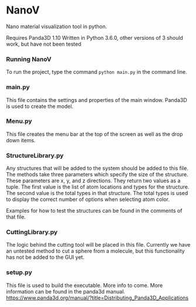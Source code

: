 # NanoV
Nano material visualization tool in python.

Requires Panda3D 1.10
Written in Python 3.6.0, other versions of 3 should work, but have not been tested

### Running NanoV
To run the project, type the command ```python main.py``` in the command line.

### main.py
This file contains the settings and properties of the main window. Panda3D is used to create the model.

### Menu.py
This file creates the menu bar at the top of the screen as well as the drop down items.

### StructureLibrary.py
Any structures that will be added to the system should be added to this file. The methods take three parameters which specify the size of the structure. These parameters are x, y, and z directions. They return two values as a tuple. The first value is the list of atom locations and types for the structure. The second value is the total types in that structure. The total types is used to display the correct number of options when selecting atom color.

Examples for how to test the structures can be found in the comments of that file.

### CuttingLibrary.py
The logic behind the cutting tool will be placed in this file. Currently we have an untested method to cut a sphere from a molecule, but this functionality has not be added to the GUI yet.

### setup.py
This file is used to build the executable. More info to come. More information can be found in the panda3d manual.
https://www.panda3d.org/manual/?title=Distributing_Panda3D_Applications
